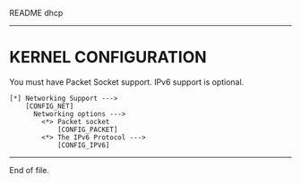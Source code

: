 README dhcp

---


KERNEL CONFIGURATION
====================

You must have Packet Socket support.  IPv6 support is optional.

```
[*] Networking Support --->
    [CONFIG_NET]
      Networking options --->
        <*> Packet socket
            [CONFIG_PACKET]
        <*> The IPv6 Protocol --->
            [CONFIG_IPV6]
```


---

End of file.
